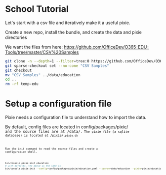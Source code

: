 # School Tutorial

Let's start with a csv file and iteratively make it a useful pixie. 

Create a new repo, install the bundle, and create the data and pixie directories

We want the files from here: https://github.com/OfficeDev/O365-EDU-Tools/tree/master/CSV%20Samples

```bash
git clone -n --depth=1 --filter=tree:0 https://github.com/OfficeDev/O365-EDU-Tools temp-edu && cd temp-edu
git sparse-checkout set --no-cone "CSV Samples"
git checkout
mv "CSV Samples" ../data/education
cd ..
rm -rf temp-edu
```

# Setup a configuration file

Pixie needs a configuration file to understand how to import the data.

By default, config files are located in config/packages/pixie/<code> and the source files are at /data/<code>.  The pixie file (a sqlite database) is located at /pixie/<code>.pixie.db

Run the init command to read the source files and create a configuration shell.

```bash
bin/console pixie:init education
# with defaults, the above is the same as 
bin/console pixie:init --config=config/packages/pixie/education.yaml --source=data/education --pixie=pixie/education.pixie.db 
```


